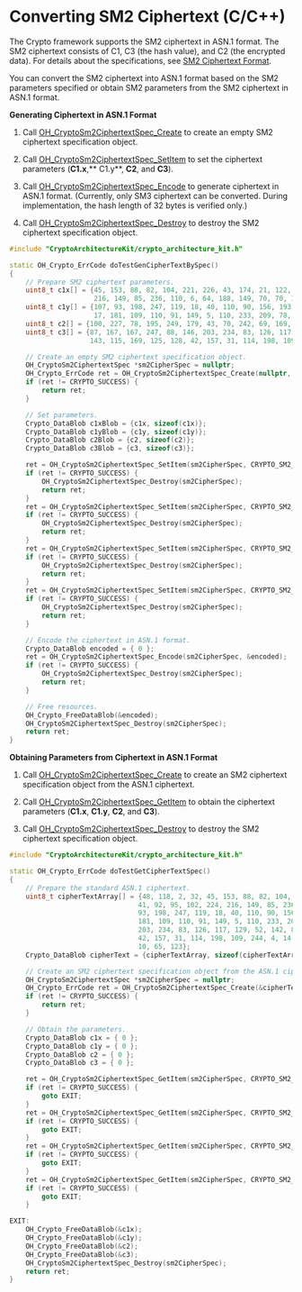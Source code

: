 # Converting SM2 Ciphertext (C/C++)

<!--Kit: Crypto Architecture Kit-->
<!--Subsystem: Security-->
<!--Owner: @zxz--3-->
<!--Designer: @lanming-->
<!--Tester: @PAFT-->
<!--Adviser: @zengyawen-->

The Crypto framework supports the SM2 ciphertext in ASN.1 format. The SM2 ciphertext consists of C1, C3 (the hash value), and C2 (the encrypted data). For details about the specifications, see [SM2 Ciphertext Format](crypto-asym-encrypt-decrypt-spec.md#sm2-ciphertext-format).

You can convert the SM2 ciphertext into ASN.1 format based on the SM2 parameters specified or obtain SM2 parameters from the SM2 ciphertext in ASN.1 format.

**Generating Ciphertext in ASN.1 Format**

1. Call [OH_CryptoSm2CiphertextSpec_Create](../../reference/apis-crypto-architecture-kit/capi-crypto-asym-cipher-h.md#oh_cryptosm2ciphertextspec_create) to create an empty SM2 ciphertext specification object.

2. Call [OH_CryptoSm2CiphertextSpec_SetItem](../../reference/apis-crypto-architecture-kit/capi-crypto-asym-cipher-h.md#oh_cryptosm2ciphertextspec_setitem) to set the ciphertext parameters (**C1.x**,** C1.y**, **C2**, and **C3**).

3. Call [OH_CryptoSm2CiphertextSpec_Encode](../../reference/apis-crypto-architecture-kit/capi-crypto-asym-cipher-h.md#oh_cryptosm2ciphertextspec_encode) to generate ciphertext in ASN.1 format. (Currently, only SM3 ciphertext can be converted. During implementation, the hash length of 32 bytes is verified only.)

4. Call [OH_CryptoSm2CiphertextSpec_Destroy](../../reference/apis-crypto-architecture-kit/capi-crypto-asym-cipher-h.md#oh_cryptosm2ciphertextspec_destroy) to destroy the SM2 ciphertext specification object.

```C++
#include "CryptoArchitectureKit/crypto_architecture_kit.h"

static OH_Crypto_ErrCode doTestGenCipherTextBySpec()
{
    // Prepare SM2 ciphertext parameters.
    uint8_t c1x[] = {45, 153, 88, 82, 104, 221, 226, 43, 174, 21, 122, 248, 5, 232, 105, 41, 92, 95, 102, 224,
                     216, 149, 85, 236, 110, 6, 64, 188, 149, 70, 70, 183};
    uint8_t c1y[] = {107, 93, 198, 247, 119, 18, 40, 110, 90, 156, 193, 158, 205, 113, 170, 128, 146, 109, 75,
                     17, 181, 109, 110, 91, 149, 5, 110, 233, 209, 78, 229, 96};
    uint8_t c2[] = {100, 227, 78, 195, 249, 179, 43, 70, 242, 69, 169, 10, 65, 123};
    uint8_t c3[] = {87, 167, 167, 247, 88, 146, 203, 234, 83, 126, 117, 129, 52, 142, 82, 54, 152, 226, 201, 111,
                    143, 115, 169, 125, 128, 42, 157, 31, 114, 198, 109, 244};

    // Create an empty SM2 ciphertext specification object.
    OH_CryptoSm2CiphertextSpec *sm2CipherSpec = nullptr;
    OH_Crypto_ErrCode ret = OH_CryptoSm2CiphertextSpec_Create(nullptr, &sm2CipherSpec);
    if (ret != CRYPTO_SUCCESS) {
        return ret;
    }

    // Set parameters.
    Crypto_DataBlob c1xBlob = {c1x, sizeof(c1x)};
    Crypto_DataBlob c1yBlob = {c1y, sizeof(c1y)};
    Crypto_DataBlob c2Blob = {c2, sizeof(c2)};
    Crypto_DataBlob c3Blob = {c3, sizeof(c3)};

    ret = OH_CryptoSm2CiphertextSpec_SetItem(sm2CipherSpec, CRYPTO_SM2_CIPHERTEXT_C1_X, &c1xBlob);
    if (ret != CRYPTO_SUCCESS) {
        OH_CryptoSm2CiphertextSpec_Destroy(sm2CipherSpec);
        return ret;
    }
    ret = OH_CryptoSm2CiphertextSpec_SetItem(sm2CipherSpec, CRYPTO_SM2_CIPHERTEXT_C1_Y, &c1yBlob);
    if (ret != CRYPTO_SUCCESS) {
        OH_CryptoSm2CiphertextSpec_Destroy(sm2CipherSpec);
        return ret;
    }
    ret = OH_CryptoSm2CiphertextSpec_SetItem(sm2CipherSpec, CRYPTO_SM2_CIPHERTEXT_C2, &c2Blob);
    if (ret != CRYPTO_SUCCESS) {
        OH_CryptoSm2CiphertextSpec_Destroy(sm2CipherSpec);
        return ret;
    }
    ret = OH_CryptoSm2CiphertextSpec_SetItem(sm2CipherSpec, CRYPTO_SM2_CIPHERTEXT_C3, &c3Blob);
    if (ret != CRYPTO_SUCCESS) {
        OH_CryptoSm2CiphertextSpec_Destroy(sm2CipherSpec);
        return ret;
    }

    // Encode the ciphertext in ASN.1 format.
    Crypto_DataBlob encoded = { 0 };
    ret = OH_CryptoSm2CiphertextSpec_Encode(sm2CipherSpec, &encoded);
    if (ret != CRYPTO_SUCCESS) {
        OH_CryptoSm2CiphertextSpec_Destroy(sm2CipherSpec);
        return ret;
    }

    // Free resources.
    OH_Crypto_FreeDataBlob(&encoded);
    OH_CryptoSm2CiphertextSpec_Destroy(sm2CipherSpec);
    return ret;
}
```

**Obtaining Parameters from Ciphertext in ASN.1 Format**

1. Call [OH_CryptoSm2CiphertextSpec_Create](../../reference/apis-crypto-architecture-kit/capi-crypto-asym-cipher-h.md#oh_cryptosm2ciphertextspec_create) to create an SM2 ciphertext specification object from the ASN.1 ciphertext.

2. Call [OH_CryptoSm2CiphertextSpec_GetItem](../../reference/apis-crypto-architecture-kit/capi-crypto-asym-cipher-h.md#oh_cryptosm2ciphertextspec_getitem) to obtain the ciphertext parameters (**C1.x**, **C1.y**, **C2**, and **C3**).

3. Call [OH_CryptoSm2CiphertextSpec_Destroy](../../reference/apis-crypto-architecture-kit/capi-crypto-asym-cipher-h.md#oh_cryptosm2ciphertextspec_destroy) to destroy the SM2 ciphertext specification object.

```C++
#include "CryptoArchitectureKit/crypto_architecture_kit.h"

static OH_Crypto_ErrCode doTestGetCipherTextSpec()
{
    // Prepare the standard ASN.1 ciphertext.
    uint8_t cipherTextArray[] = {48, 118, 2, 32, 45, 153, 88, 82, 104, 221, 226, 43, 174, 21, 122, 248, 5, 232, 105,
                                41, 92, 95, 102, 224, 216, 149, 85, 236, 110, 6, 64, 188, 149, 70, 70, 183, 2, 32, 107,
                                93, 198, 247, 119, 18, 40, 110, 90, 156, 193, 158, 205, 113, 170, 128, 146, 109, 75, 17,
                                181, 109, 110, 91, 149, 5, 110, 233, 209, 78, 229, 96, 4, 32, 87, 167, 167, 247, 88, 146,
                                203, 234, 83, 126, 117, 129, 52, 142, 82, 54, 152, 226, 201, 111, 143, 115, 169, 125, 128,
                                42, 157, 31, 114, 198, 109, 244, 4, 14, 100, 227, 78, 195, 249, 179, 43, 70, 242, 69, 169,
                                10, 65, 123};
    Crypto_DataBlob cipherText = {cipherTextArray, sizeof(cipherTextArray)};

    // Create an SM2 ciphertext specification object from the ASN.1 ciphertext.
    OH_CryptoSm2CiphertextSpec *sm2CipherSpec = nullptr;
    OH_Crypto_ErrCode ret = OH_CryptoSm2CiphertextSpec_Create(&cipherText, &sm2CipherSpec);
    if (ret != CRYPTO_SUCCESS) {
        return ret;
    }

    // Obtain the parameters.
    Crypto_DataBlob c1x = { 0 };
    Crypto_DataBlob c1y = { 0 };
    Crypto_DataBlob c2 = { 0 };
    Crypto_DataBlob c3 = { 0 };

    ret = OH_CryptoSm2CiphertextSpec_GetItem(sm2CipherSpec, CRYPTO_SM2_CIPHERTEXT_C1_X, &c1x);
    if (ret != CRYPTO_SUCCESS) {
        goto EXIT;
    }
    ret = OH_CryptoSm2CiphertextSpec_GetItem(sm2CipherSpec, CRYPTO_SM2_CIPHERTEXT_C1_Y, &c1y);
    if (ret != CRYPTO_SUCCESS) {
        goto EXIT;
    }
    ret = OH_CryptoSm2CiphertextSpec_GetItem(sm2CipherSpec, CRYPTO_SM2_CIPHERTEXT_C2, &c2);
    if (ret != CRYPTO_SUCCESS) {
        goto EXIT;
    }
    ret = OH_CryptoSm2CiphertextSpec_GetItem(sm2CipherSpec, CRYPTO_SM2_CIPHERTEXT_C3, &c3);
    if (ret != CRYPTO_SUCCESS) {
        goto EXIT;
    }

EXIT:
    OH_Crypto_FreeDataBlob(&c1x);
    OH_Crypto_FreeDataBlob(&c1y);
    OH_Crypto_FreeDataBlob(&c2);
    OH_Crypto_FreeDataBlob(&c3);
    OH_CryptoSm2CiphertextSpec_Destroy(sm2CipherSpec);
    return ret;
}
```
